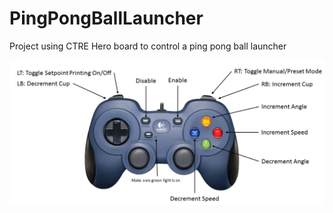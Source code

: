 # PingPongBallLauncher
Project using CTRE Hero board to control a ping pong ball launcher


![Controller Layout](https://github.com/pts211/PingPongBallLauncher/blob/master/ControllerLayout.png)